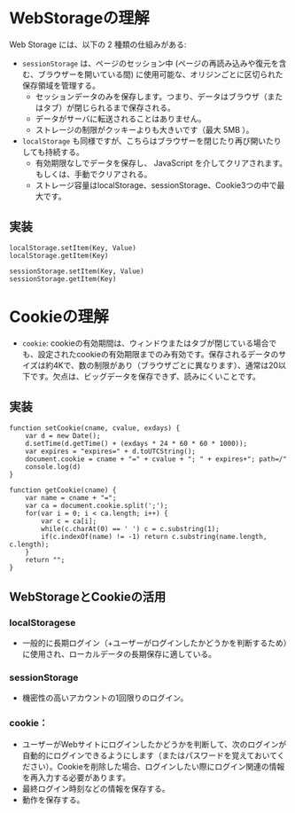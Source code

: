 # WebStorageの理解

Web Storage には、以下の 2 種類の仕組みがある:

* `sessionStorage` は、ページのセッション中 (ページの再読み込みや復元を含む、ブラウザーを開いている間) に使用可能な、オリジンごとに区切られた保存領域を管理する。
    * セッションデータのみを保存します。つまり、データはブラウザ（またはタブ）が閉じられるまで保存される。
    * データがサーバに転送されることはありません。
    * ストレージの制限がクッキーよりも大きいです（最大 5MB ）。
* `localStorage` も同様ですが、こちらはブラウザーを閉じたり再び開いたりしても持続する。
    * 有効期限なしでデータを保存し、 JavaScript を介してクリアされます。もしくは、手動でクリアされる。
    * ストレージ容量はlocalStorage、sessionStorage、Cookie3つの中で最大です。

## 実装
```
localStorage.setItem(Key, Value)
localStorage.getItem(Key)

sessionStorage.setItem(Key, Value)
sessionStorage.getItem(Key)

```

# Cookieの理解

* `cookie`: cookieの有効期間は、ウィンドウまたはタブが閉じている場合でも、設定されたcookieの有効期限までのみ有効です。保存されるデータのサイズは約4Kで、数の制限があり（ブラウザごとに異なります）、通常は20以下です。欠点は、ビッグデータを保存できず、読みにくいことです。

## 実装
```
function setCookie(cname, cvalue, exdays) {
    var d = new Date();
    d.setTime(d.getTime() + (exdays * 24 * 60 * 60 * 1000));
    var expires = "expires=" + d.toUTCString();
    document.cookie = cname + "=" + cvalue + "; " + expires+"; path=/"
    console.log(d)
}

function getCookie(cname) {
    var name = cname + "=";
    var ca = document.cookie.split(';');
    for(var i = 0; i < ca.length; i++) {
        var c = ca[i];
        while(c.charAt(0) == ' ') c = c.substring(1);
        if(c.indexOf(name) != -1) return c.substring(name.length, c.length);
    }
    return "";
}
```


## WebStorageとCookieの活用
### localStoragese
* 一般的に長期ログイン（+ユーザーがログインしたかどうかを判断するため）に使用され、ローカルデータの長期保存に適している。
### sessionStorage
* 機密性の高いアカウントの1回限りのログイン。
### cookie：
* ユーザーがWebサイトにログインしたかどうかを判断して、次のログインが自動的にログインできるようにします（またはパスワードを覚えておいてください）。Cookieを削除した場合、ログインしたい際にログイン関連の情報を再入力する必要があります。
* 最終ログイン時刻などの情報を保存する。
* 動作を保存する。


